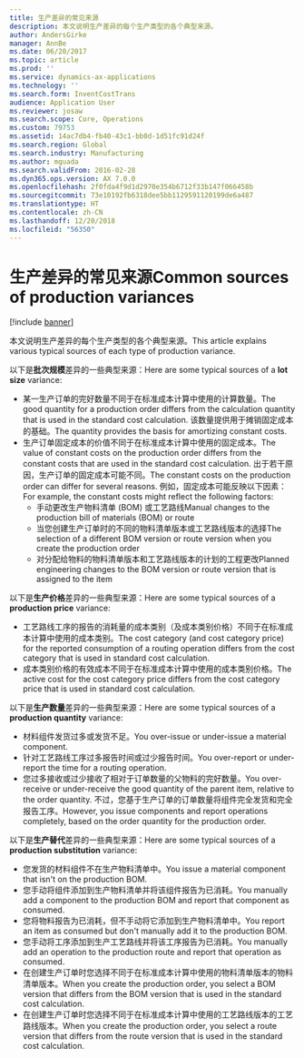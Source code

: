 ```yaml
---
title: 生产差异的常见来源
description: 本文说明生产差异的每个生产类型的各个典型来源。
author: AndersGirke
manager: AnnBe
ms.date: 06/20/2017
ms.topic: article
ms.prod: ''
ms.service: dynamics-ax-applications
ms.technology: ''
ms.search.form: InventCostTrans
audience: Application User
ms.reviewer: josaw
ms.search.scope: Core, Operations
ms.custom: 79753
ms.assetid: 14ac7db4-fb40-43c1-bb0d-1d51fc91d24f
ms.search.region: Global
ms.search.industry: Manufacturing
ms.author: mguada
ms.search.validFrom: 2016-02-28
ms.dyn365.ops.version: AX 7.0.0
ms.openlocfilehash: 2f0fda4f9d1d2970e354b6712f33b147f066458b
ms.sourcegitcommit: 73e10192fb6318dee5bb1129591120199de6a487
ms.translationtype: HT
ms.contentlocale: zh-CN
ms.lasthandoff: 12/20/2018
ms.locfileid: "56350"
---
```

# <a name="common-sources-of-production-variances"></a><span data-ttu-id="44542-103">生产差异的常见来源</span><span class="sxs-lookup"><span data-stu-id="44542-103">Common sources of production variances</span></span>

[!include [banner](../includes/banner.md)]

<span data-ttu-id="44542-104">本文说明生产差异的每个生产类型的各个典型来源。</span><span class="sxs-lookup"><span data-stu-id="44542-104">This article explains various typical sources of each type of production variance.</span></span> 

<span data-ttu-id="44542-105">以下是**批次规模**差异的一些典型来源：</span><span class="sxs-lookup"><span data-stu-id="44542-105">Here are some typical sources of a **lot size** variance:</span></span>

-   <span data-ttu-id="44542-106">某一生产订单的完好数量不同于在标准成本计算中使用的计算数量。</span><span class="sxs-lookup"><span data-stu-id="44542-106">The good quantity for a production order differs from the calculation quantity that is used in the standard cost calculation.</span></span> <span data-ttu-id="44542-107">该数量提供用于摊销固定成本的基础。</span><span class="sxs-lookup"><span data-stu-id="44542-107">The quantity provides the basis for amortizing constant costs.</span></span>
-   <span data-ttu-id="44542-108">生产订单固定成本的价值不同于在标准成本计算中使用的固定成本。</span><span class="sxs-lookup"><span data-stu-id="44542-108">The value of constant costs on the production order differs from the constant costs that are used in the standard cost calculation.</span></span> <span data-ttu-id="44542-109">出于若干原因，生产订单的固定成本可能不同。</span><span class="sxs-lookup"><span data-stu-id="44542-109">The constant costs on the production order can differ for several reasons.</span></span> <span data-ttu-id="44542-110">例如，固定成本可能反映以下因素：</span><span class="sxs-lookup"><span data-stu-id="44542-110">For example, the constant costs might reflect the following factors:</span></span>
    -   <span data-ttu-id="44542-111">手动更改生产物料清单 (BOM) 或工艺路线</span><span class="sxs-lookup"><span data-stu-id="44542-111">Manual changes to the production bill of materials (BOM) or route</span></span>
    -   <span data-ttu-id="44542-112">当您创建生产订单时的不同的物料清单版本或工艺路线版本的选择</span><span class="sxs-lookup"><span data-stu-id="44542-112">The selection of a different BOM version or route version when you create the production order</span></span>
    -   <span data-ttu-id="44542-113">对分配给物料的物料清单版本和工艺路线版本的计划的工程更改</span><span class="sxs-lookup"><span data-stu-id="44542-113">Planned engineering changes to the BOM version or route version that is assigned to the item</span></span>

<span data-ttu-id="44542-114">以下是**生产价格**差异的一些典型来源：</span><span class="sxs-lookup"><span data-stu-id="44542-114">Here are some typical sources of a **production price** variance:</span></span>

-   <span data-ttu-id="44542-115">工艺路线工序的报告的消耗量的成本类别（及成本类别价格）不同于在标准成本计算中使用的成本类别。</span><span class="sxs-lookup"><span data-stu-id="44542-115">The cost category (and cost category price) for the reported consumption of a routing operation differs from the cost category that is used in standard cost calculation.</span></span>
-   <span data-ttu-id="44542-116">成本类别价格的有效成本不同于在标准成本计算中使用的成本类别价格。</span><span class="sxs-lookup"><span data-stu-id="44542-116">The active cost for the cost category price differs from the cost category price that is used in standard cost calculation.</span></span>

<span data-ttu-id="44542-117">以下是**生产数量**差异的一些典型来源：</span><span class="sxs-lookup"><span data-stu-id="44542-117">Here are some typical sources of a **production quantity** variance:</span></span>

-   <span data-ttu-id="44542-118">材料组件发货过多或发货不足。</span><span class="sxs-lookup"><span data-stu-id="44542-118">You over-issue or under-issue a material component.</span></span>
-   <span data-ttu-id="44542-119">针对工艺路线工序过多报告时间或过少报告时间。</span><span class="sxs-lookup"><span data-stu-id="44542-119">You over-report or under-report the time for a routing operation.</span></span>
-   <span data-ttu-id="44542-120">您过多接收或过少接收了相对于订单数量的父物料的完好数量。</span><span class="sxs-lookup"><span data-stu-id="44542-120">You over-receive or under-receive the good quantity of the parent item, relative to the order quantity.</span></span> <span data-ttu-id="44542-121">不过，您基于生产订单的订单数量将组件完全发货和完全报告工序。</span><span class="sxs-lookup"><span data-stu-id="44542-121">However, you issue components and report operations completely, based on the order quantity for the production order.</span></span>

<span data-ttu-id="44542-122">以下是**生产替代**差异的一些典型来源：</span><span class="sxs-lookup"><span data-stu-id="44542-122">Here are some typical sources of a **production substitution** variance:</span></span>

-   <span data-ttu-id="44542-123">您发货的材料组件不在生产物料清单中。</span><span class="sxs-lookup"><span data-stu-id="44542-123">You issue a material component that isn't on the production BOM.</span></span>
-   <span data-ttu-id="44542-124">您手动将组件添加到生产物料清单并将该组件报告为已消耗。</span><span class="sxs-lookup"><span data-stu-id="44542-124">You manually add a component to the production BOM and report that component as consumed.</span></span>
-   <span data-ttu-id="44542-125">您将物料报告为已消耗，但不手动将它添加到生产物料清单中。</span><span class="sxs-lookup"><span data-stu-id="44542-125">You report an item as consumed but don't manually add it to the production BOM.</span></span>
-   <span data-ttu-id="44542-126">您手动将工序添加到生产工艺路线并将该工序报告为已消耗。</span><span class="sxs-lookup"><span data-stu-id="44542-126">You manually add an operation to the production route and report that operation as consumed.</span></span>
-   <span data-ttu-id="44542-127">在创建生产订单时您选择不同于在标准成本计算中使用的物料清单版本的物料清单版本。</span><span class="sxs-lookup"><span data-stu-id="44542-127">When you create the production order, you select a BOM version that differs from the BOM version that is used in the standard cost calculation.</span></span>
-   <span data-ttu-id="44542-128">在创建生产订单时您选择不同于在标准成本计算中使用的工艺路线版本的工艺路线版本。</span><span class="sxs-lookup"><span data-stu-id="44542-128">When you create the production order, you select a route version that differs from the route version that is used in the standard cost calculation.</span></span>




